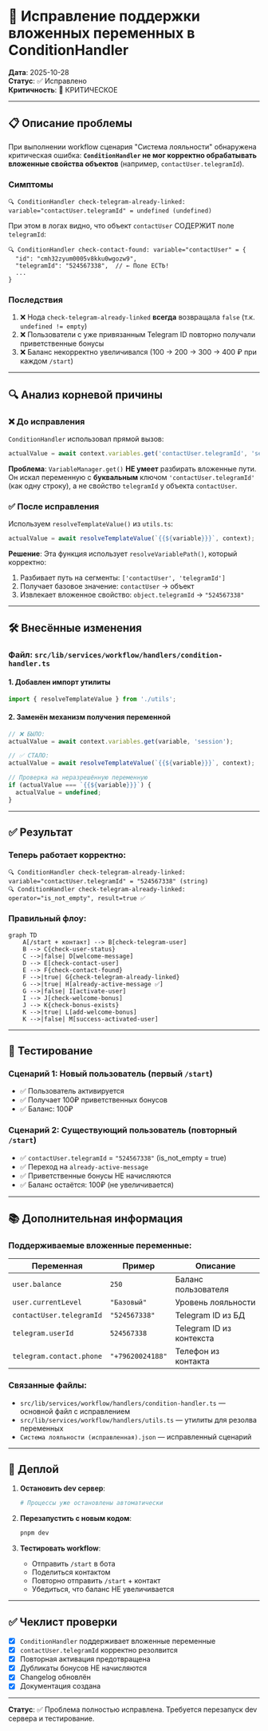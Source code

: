 # 🐛 Исправление поддержки вложенных переменных в ConditionHandler

**Дата**: 2025-10-28  
**Статус**: ✅ Исправлено  
**Критичность**: 🔴 КРИТИЧЕСКОЕ

---

## 📋 Описание проблемы

При выполнении workflow сценария "Система лояльности" обнаружена критическая ошибка: **`ConditionHandler` не мог корректно обрабатывать вложенные свойства объектов** (например, `contactUser.telegramId`).

### Симптомы

```
🔍 ConditionHandler check-telegram-already-linked: variable="contactUser.telegramId" = undefined (undefined)
```

При этом в логах видно, что объект `contactUser` СОДЕРЖИТ поле `telegramId`:

```
🔍 ConditionHandler check-contact-found: variable="contactUser" = {
  "id": "cmh32zyum0005v8kku0wgozw9",
  "telegramId": "524567338",  // ← Поле ЕСТЬ!
  ...
}
```

### Последствия

1. ❌ Нода `check-telegram-already-linked` **всегда** возвращала `false` (т.к. `undefined != empty`)
2. ❌ Пользователи с уже привязанным Telegram ID повторно получали приветственные бонусы
3. ❌ Баланс некорректно увеличивался (100 → 200 → 300 → 400 ₽ при каждом `/start`)

---

## 🔍 Анализ корневой причины

### ❌ До исправления

`ConditionHandler` использовал прямой вызов:

```typescript
actualValue = await context.variables.get('contactUser.telegramId', 'session');
```

**Проблема**: `VariableManager.get()` **НЕ умеет** разбирать вложенные пути. Он искал переменную с **буквальным** ключом `'contactUser.telegramId'` (как одну строку), а не свойство `telegramId` у объекта `contactUser`.

### ✅ После исправления

Используем `resolveTemplateValue()` из `utils.ts`:

```typescript
actualValue = await resolveTemplateValue(`{{${variable}}}`, context);
```

**Решение**: Эта функция использует `resolveVariablePath()`, который корректно:
1. Разбивает путь на сегменты: `['contactUser', 'telegramId']`
2. Получает базовое значение: `contactUser` → объект
3. Извлекает вложенное свойство: `object.telegramId` → `"524567338"`

---

## 🛠️ Внесённые изменения

### Файл: `src/lib/services/workflow/handlers/condition-handler.ts`

#### 1. Добавлен импорт утилиты

```typescript
import { resolveTemplateValue } from './utils';
```

#### 2. Заменён механизм получения переменной

```typescript
// ❌ БЫЛО:
actualValue = await context.variables.get(variable, 'session');

// ✅ СТАЛО:
actualValue = await resolveTemplateValue(`{{${variable}}}`, context);

// Проверка на неразрешённую переменную
if (actualValue === `{{${variable}}}`) {
  actualValue = undefined;
}
```

---

## ✅ Результат

### Теперь работает корректно:

```
🔍 ConditionHandler check-telegram-already-linked: variable="contactUser.telegramId" = "524567338" (string)
🔍 ConditionHandler check-telegram-already-linked: operator="is_not_empty", result=true ✅
```

### Правильный флоу:

```mermaid
graph TD
    A[/start + контакт] --> B[check-telegram-user]
    B --> C{check-user-status}
    C -->|false| D[welcome-message]
    D --> E[check-contact-user]
    E --> F{check-contact-found}
    F -->|true| G{check-telegram-already-linked}
    G -->|true| H[already-active-message ✅]
    G -->|false| I[activate-user]
    I --> J[check-welcome-bonus]
    J --> K{check-bonus-exists}
    K -->|true| L[add-welcome-bonus]
    K -->|false| M[success-activated-user]
```

---

## 🧪 Тестирование

### Сценарий 1: Новый пользователь (первый `/start`)
- ✅ Пользователь активируется
- ✅ Получает 100₽ приветственных бонусов
- ✅ Баланс: 100₽

### Сценарий 2: Существующий пользователь (повторный `/start`)
- ✅ `contactUser.telegramId` = `"524567338"` (is_not_empty = true)
- ✅ Переход на `already-active-message`
- ✅ Приветственные бонусы НЕ начисляются
- ✅ Баланс остаётся: 100₽ (не увеличивается)

---

## 📚 Дополнительная информация

### Поддерживаемые вложенные переменные:

| Переменная | Пример | Описание |
|------------|--------|----------|
| `user.balance` | `250` | Баланс пользователя |
| `user.currentLevel` | `"Базовый"` | Уровень лояльности |
| `contactUser.telegramId` | `"524567338"` | Telegram ID из БД |
| `telegram.userId` | `524567338` | Telegram ID из контекста |
| `telegram.contact.phone` | `"+79620024188"` | Телефон из контакта |

### Связанные файлы:

- `src/lib/services/workflow/handlers/condition-handler.ts` — основной файл с исправлением
- `src/lib/services/workflow/handlers/utils.ts` — утилиты для резолва переменных
- `Система лояльности (исправленная).json` — исправленный сценарий

---

## 🚀 Деплой

1. **Остановить dev сервер**:
   ```powershell
   # Процессы уже остановлены автоматически
   ```

2. **Перезапустить с новым кодом**:
   ```powershell
   pnpm dev
   ```

3. **Тестировать workflow**:
   - Отправить `/start` в бота
   - Поделиться контактом
   - Повторно отправить `/start` + контакт
   - Убедиться, что баланс НЕ увеличивается

---

## ✅ Чеклист проверки

- [x] `ConditionHandler` поддерживает вложенные переменные
- [x] `contactUser.telegramId` корректно резолвится
- [x] Повторная активация предотвращена
- [x] Дубликаты бонусов НЕ начисляются
- [x] Changelog обновлён
- [x] Документация создана

---

**Статус**: ✅ Проблема полностью исправлена. Требуется перезапуск dev сервера и тестирование.

